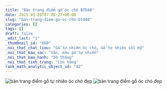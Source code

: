 ```yaml
---
title: "Bàn trang điểm gỗ óc chó BTD40"
date: 2025-03-28T07:08:27+00:00
slug: "ban-trang-diem-go-oc-cho-btd40"
categories: []
tags: []
draft: false
_edit_last: "1"
_thumbnail_id: "660"
_noi_that_chat_lieu: "Gỗ tự nhiên óc chó, Gỗ tự nhiên sồi mỹ"
_noi_that_mau_sac: "Vân, màu gỗ tự nhiên"
_noi_that_bao_hanh: "36 tháng"
_noi_that_tinh_trang: "Còn hàng"
rank_math_analytic_object_id: "42"
---
```

![bàn trang điểm gỗ tự nhiên óc chó đẹp](/img/ban-td/btd40/ban-trang-diem-go-oc-cho-btd40-10.webp)
![bàn trang điểm gỗ óc chó đẹp](/img/ban-td/btd40/ban-trang-diem-go-oc-cho-btd40-11.webp)